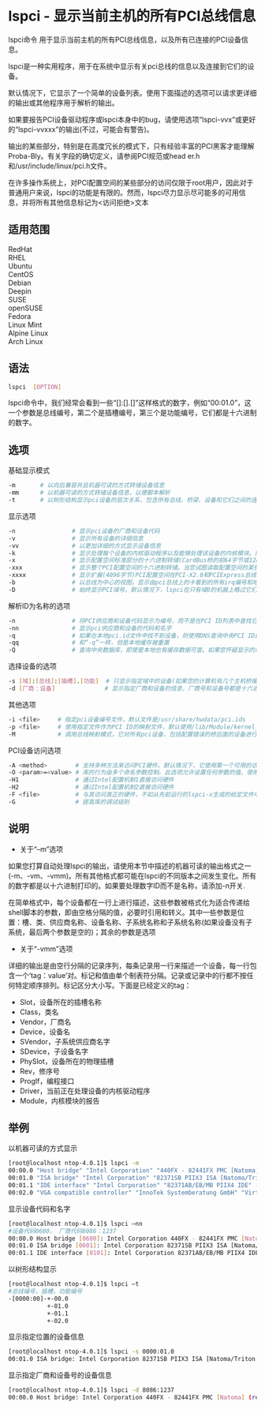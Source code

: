# lspci - 显示当前主机的所有PCI总线信息

lspci命令 用于显示当前主机的所有PCI总线信息，以及所有已连接的PCI设备信息。

lspci是一种实用程序，用于在系统中显示有关pci总线的信息以及连接到它们的设备。

默认情况下，它显示了一个简单的设备列表。使用下面描述的选项可以请求更详细的输出或其他程序用于解析的输出。

如果要报告PCI设备驱动程序或lspci本身中的bug，请使用选项“lspci-vvx”或更好的“lspci-vvxxx”的输出(不过，可能会有警告)。

输出的某些部分，特别是在高度冗长的模式下，只有经验丰富的PCI黑客才能理解Proba-Bly。有关字段的确切定义，请参阅PCI规范或head er.h和/usr/include/linux/pci.h文件。

在许多操作系统上，对PCI配置空间的某些部分的访问仅限于root用户，因此对于普通用户来说，lspci的功能是有限的。然而，lspci尽力显示尽可能多的可用信息，并将所有其他信息标记为<访问拒绝>文本

## 适用范围

<!-- <div class="svg linux">Linux</div> -->
<div class="svg redhat">RedHat</div>
<div class="svg rhel">RHEL</div>
<div class="svg ubuntu">Ubuntu</div>
<div class="svg centos">CentOS</div>
<div class="svg debian">Debian</div>
<div class="svg deepin">Deepin</div>
<div class="svg suse">SUSE</div>
<div class="svg opensuse">openSUSE</div>
<div class="svg fedora">Fedora</div>
<div class="svg linuxmint">Linux Mint</div>
<!-- <div class="svg mxlinux">MX Linux</div> -->
<div class="svg alpinelinux">Alpine Linux</div>
<div class="svg archlinux">Arch Linux</div>

## 语法

``` bash
lspci  [OPTION]
```
lspci命令中，我们经常会看到一些“[]:[].[]”这样格式的数字，例如“00:01.0”，这一个参数是总线编号，第二个是插槽编号，第三个是功能编号，它们都是十六进制的数字。

## 选项
基础显示模式
``` bash
-m       # 以向后兼容并且机器可读的方式转储设备信息
-mm      # 以机器可读的方式转储设备信息，以便脚本解析
-t       # 以树形结构显示pci设备的层次关系，包含所有总线、桥梁、设备和它们之间的连接
```
显示选项
``` BASH
-n                # 显示pci设备的厂商和设备代码
-v                # 显示所有设备的详细信息
-vv               # 以更加详细的方式显示设备信息
-k                # 显示处理每个设备的内核驱动程序以及能够处理该设备的内核模块。默认情况下，当-v以正常的输出模式打开时。(目前只在内核2.6或更高版本的Linux上工作。)
-x                # 显示配置空间标准部分的十六进制转储(CardBus桥的前64字节或128字节)。
-xxx              # 显示整个PCI配置空间的十六进制转储。当您试图读取配置空间的某些部分时，只有当几个PCI设备崩溃时，它才可用，而且只适合root用户。(这种行为可能没有违反PCI标准，但至少非常愚蠢)。然而，这样的设备很少见，所以您不必太担心
-xxxx             # 显示扩展(4096字节)PCI配置空间在PCI-X2.0和PCIExpress总线上可用的十六进制转储
-b                # 以总线为中心的视图。显示由pci总线上的卡看到的所有irq编号和地址。注意，不是有内核看到的
-D                # 始终显示PCI域号。默认情况下，lspci在只有域0的机器上略过它们。
```
解析ID为名称的选项
``` BASH
-n                # 将PCI供应商和设备代码显示为编号，而不是在PCI ID列表中查找它们。
-nn               # 显示pci供应商和设备的代码和名字
-q                # 如果在本地pci.id文件中找不到设备，则使用DNS查询中央PCI ID数据库。如果DNS查询成功，结果将缓存在~/.pciids-cache中，即使-q不再给出，也会在后续运行中识别。请在自动脚本中使用此开关时要小心，以避免数据库服务器超载。
-qq               # 和“-q”一样，但是本地缓存被重置
-Q                # 查询中央数据库，即使是本地也有缓存数据可查。如果您怀疑显示的条目是错误的，请使用此方法。
```
选择设备的选项
``` bash
-s [域]:[总线]:[插槽].[功能]  # 只显示指定域中的设备(如果您的计算机有几个主机桥接器，它们可以共享公共总线编号空间，或者每个设备可以自己寻址PCI域；域编号为0到ffff)、总线编号(0到ff)、插槽编号(0至1f)、函数编号(0至7)。地址可以省略或设置为“*”，这两者都意味着“任何值”。所有数字都是十六进制的。例如，“0：”表示总线0上的所有设备，“0”表示设备0在任何总线上的所有功能，“0.3”在所有总线上选择设备0的第三功能，“4”仅显示每个设备的第四个功能。
-d [厂商：设备]              # 显示指定厂商和设备的信息，厂商号和设备号都是十六进制。
```
其他选项
``` bash
-i <file>     # 指定pci设备编号文件，默认文件是/usr/share/hwdata/pci.ids
-p <file>     # 使用指定文件作为PCI ID的映射文件，默认使用/lib/Module/kernel_version/Modes.pcimap
-M            # 调用总线映射模式，它对所有pci设备，包括配置错误的桥后面的设备进行彻底扫描。此选项只在直接硬件访问模式下提供有意义的结果，通常需要根权限。请注意，总线映射程序只扫描pci域0。
```
PCI设备访问选项
``` bash
-A <method>        # 支持多种方法来访问PCI硬件。默认情况下，它使用第一个可用的访问方法，但您可以使用此选项覆盖此决定。你可以使用“-A help”来先看可用的方法
-O <param>=<value> # 库的行为由多个命名参数控制。此选项允许设置任何参数的值。使用“-Ohelp“获取已知参数及其默认值的列表。
-H1                # 通过Intel配置机制1直接访问硬件
-H2                # 通过Intel配置机制2直接访问硬件
-F <file>          # 与其访问真正的硬件，不如从先前运行的lspci-x生成的给定文件中读取设备及其配置寄存器的值列表，这对于分析用户提供的错误报告非常有用，因为您可以任何方式显示硬件配置，而不需要使用更多转储请求来干扰用户。
-G                 # 提高库的调试级别
```
## 说明

- 关于“–m”选项

如果您打算自动处理lspci的输出，请使用本节中描述的机器可读的输出格式之一(-m、-vm、-vmm)。所有其他格式都可能在lspci的不同版本之间发生变化。所有的数字都是以十六进制打印的。如果要处理数字ID而不是名称，请添加-n开关.

在简单格式中，每个设备都在一行上进行描述，这些参数被格式化为适合传递给shell脚本的参数，即由空格分隔的值，必要时引用和转义。其中一些参数是位置：槽、类、供应商名称、设备名称、子系统名称和子系统名称(如果设备没有子系统，最后两个参数是空的)；其余的参数是选项

- 关于“-vmm”选项

详细的输出是由空行分隔的记录序列，每条记录用一行来描述一个设备，每一行包含一个‘tag：value’对。标记和值由单个制表符分隔。记录或记录中的行都不按任何特定顺序排列。标记区分大小写。下面是已经定义的tag：

- Slot，设备所在的插槽名称
- Class，类名
- Vendor，厂商名
- Device，设备名
- SVendor，子系统供应商名字
- SDevice，子设备名字
- PhySlot，设备所在的物理插槽
- Rev，修序号
- ProgIf，编程接口
- Driver，当前正在处理设备的内核驱动程序
- Module，内核模块的报告

## 举例

以机器可读的方式显示
``` bash
[root@localhost ntop-4.0.1]$ lspci -m
00:00.0 "Host bridge" "Intel Corporation" "440FX - 82441FX PMC [Natoma]" -r02 "" ""
00:01.0 "ISA bridge" "Intel Corporation" "82371SB PIIX3 ISA [Natoma/Triton II]" "" ""
00:01.1 "IDE interface" "Intel Corporation" "82371AB/EB/MB PIIX4 IDE" -r01 -p8a "" ""
00:02.0 "VGA compatible controller" "InnoTek Systemberatung GmbH" "VirtualBox Graphics Adapter" "" ""
```
显示设备代码和名字
``` bash
[root@localhost ntop-4.0.1]$ lspci –nn
#设备代码0600， 厂商代码8086：1237
00:00.0 Host bridge [0600]: Intel Corporation 440FX - 82441FX PMC [Natoma] [8086:1237] (rev 02)
00:01.0 ISA bridge [0601]: Intel Corporation 82371SB PIIX3 ISA [Natoma/Triton II] [8086:7000]
00:01.1 IDE interface [0101]: Intel Corporation 82371AB/EB/MB PIIX4 IDE [8086:7111] (rev 01)
```
以树形结构显示
``` bash
[root@localhost ntop-4.0.1]$ lspci –t
#总线编号，插槽，功能编号
-[0000:00]-+-00.0
           +-01.0
           +-01.1
           +-02.0
```
显示指定位置的设备信息
``` bash
[root@localhost ntop-4.0.1]$ lspci -s 0000:01.0
00:01.0 ISA bridge: Intel Corporation 82371SB PIIX3 ISA [Natoma/Triton II]
```
显示指定厂商和设备号的设备信息
``` bash
[root@localhost ntop-4.0.1]$ lspci -d 8086:1237
00:00.0 Host bridge: Intel Corporation 440FX - 82441FX PMC [Natoma] (rev 02)
```